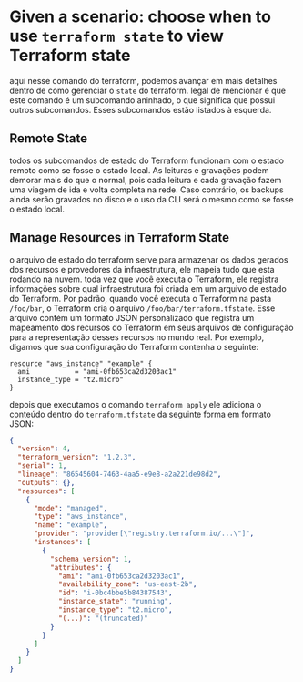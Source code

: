 # Given a scenario: choose when to use `terraform state` to view Terraform state
aqui nesse comando do terraform, podemos avançar em mais detalhes dentro de como gerenciar o `state` do terraform. legal de mencionar é que este comando é um subcomando aninhado, o que significa que possui outros subcomandos. Esses subcomandos estão listados à esquerda.

## Remote State
todos os subcomandos de estado do Terraform funcionam com o estado remoto como se fosse o estado local. As leituras e gravações podem demorar mais do que o normal, pois cada leitura e cada gravação fazem uma viagem de ida e volta completa na rede. Caso contrário, os backups ainda serão gravados no disco e o uso da CLI será o mesmo como se fosse o estado local.

## Manage Resources in Terraform State
o arquivo de estado do terraform serve para armazenar os dados gerados dos recursos e provedores da infraestrutura, ele mapeia tudo que esta rodando na nuvem. toda vez que você executa o Terraform, ele registra informações sobre qual infraestrutura foi criada em um arquivo de estado do Terraform. Por padrão, quando você executa o Terraform na pasta `/foo/bar`, o Terraform cria o arquivo `/foo/bar/terraform.tfstate`. Esse arquivo contém um formato JSON personalizado que registra um mapeamento dos recursos do Terraform em seus arquivos de configuração para a representação desses recursos no mundo real. Por exemplo, digamos que sua configuração do Terraform contenha o seguinte:

```hcl
resource "aws_instance" "example" {
  ami           = "ami-0fb653ca2d3203ac1"
  instance_type = "t2.micro"
}
```

depois que executamos o comando `terraform apply` ele adiciona o conteúdo dentro do `terraform.tfstate` da seguinte forma em formato JSON:

```json
{
  "version": 4,
  "terraform_version": "1.2.3",
  "serial": 1,
  "lineage": "86545604-7463-4aa5-e9e8-a2a221de98d2",
  "outputs": {},
  "resources": [
    {
      "mode": "managed",
      "type": "aws_instance",
      "name": "example",
      "provider": "provider[\"registry.terraform.io/...\"]",
      "instances": [
        {
          "schema_version": 1,
          "attributes": {
            "ami": "ami-0fb653ca2d3203ac1",
            "availability_zone": "us-east-2b",
            "id": "i-0bc4bbe5b84387543",
            "instance_state": "running",
            "instance_type": "t2.micro",
            "(...)": "(truncated)"
          }
        }
      ]
    }
  ]
}
```